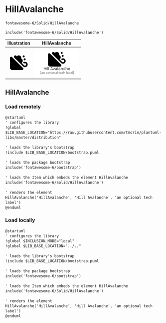 # HillAvalanche


```text
fontawesome-6/Solid/HillAvalanche
```

```text
include('fontawesome-6/Solid/HillAvalanche')
```



| Illustration | HillAvalanche |
| :---: | :---: |
| ![illustration for Illustration](../../fontawesome-6/Solid/HillAvalanche.png) | ![illustration for HillAvalanche](../../fontawesome-6/Solid/HillAvalanche.Local.png) |




## HillAvalanche

### Load remotely
```plantuml
@startuml
' configures the library
!global $LIB_BASE_LOCATION="https://raw.githubusercontent.com/tmorin/plantuml-libs/master/distribution"

' loads the library's bootstrap
!include $LIB_BASE_LOCATION/bootstrap.puml

' loads the package bootstrap
include('fontawesome-6/bootstrap')

' loads the Item which embeds the element HillAvalanche
include('fontawesome-6/Solid/HillAvalanche')

' renders the element
HillAvalanche('HillAvalanche', 'Hill Avalanche', 'an optional tech label')
@enduml
```

### Load locally
```plantuml
@startuml
' configures the library
!global $INCLUSION_MODE="local"
!global $LIB_BASE_LOCATION="../.."

' loads the library's bootstrap
!include $LIB_BASE_LOCATION/bootstrap.puml

' loads the package bootstrap
include('fontawesome-6/bootstrap')

' loads the Item which embeds the element HillAvalanche
include('fontawesome-6/Solid/HillAvalanche')

' renders the element
HillAvalanche('HillAvalanche', 'Hill Avalanche', 'an optional tech label')
@enduml
```

